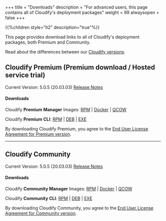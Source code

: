 +++
title = "Downloads"
description = "For advanced users, this page contains all of Cloudify's deployment packages"
weight = 99
alwaysopen = false
+++

{{%children style="h2" description="true"%}}

This page provides download links to all of Cloudify's deployment packages, both Premium and Community.

Read about the differences between our [Cloudify versions](https://cloudify.co/download).




## Cloudify Premium (Premium download / Hosted service trial)

Current Version: 5.0.5  (20.03.03)       [Release Notes](https://cloudify.co/cloudify-5-0-5-release-notes/)

#### Downloads

Cloudify **Premium Manager** Images:  [RPM](https://repository.cloudifysource.org/cloudify/latest/5.0.5/ga-release/cloudify-manager-install-5.0.5-ga.x86_64.rpm)	|	[Docker](https://repository.cloudifysource.org/cloudify/latest/5.0.5/ga-release/cloudify-docker-manager-5.0.5.tar)	|	[QCOW](https://repository.cloudifysource.org/cloudify/latest/5.0.5/ga-release/cloudify-manager-5.0.5ga.qcow2)


Cloudify **Premium CLI**: [RPM](https://repository.cloudifysource.org/cloudify/latest/5.0.5/ga-release/cloudify-cli-5.0.5.1~ga.el6.x86_64.rpm)	|	[DEB](https://repository.cloudifysource.org/cloudify/latest/5.0.5/ga-release/cloudify-cli_5.0.5.1~ga_amd64.deb)	|	[EXE](https://repository.cloudifysource.org/cloudify/latest/5.0.5/ga-release/cloudify-cli-5.0.5.1ga.exe)

By downloading Cloudify Premium, you agree to the [End User License Agreement for Premium version](https://cloudify.co/license).

---


## Cloudify Community

Current Version: 5.0.5  (20.03.03)       [Release Notes](https://cloudify.co/cloudify-5-0-5-release-notes/)

#### Downloads

Cloudify **Community Manager** Images:  [RPM](http://repository.cloudifysource.org/cloudify/20.03.03/release/cloudify-manager-install-20.03.03-community.x86_64.rpm)	|	[Docker](http://repository.cloudifysource.org/cloudify/20.03.03/build/cloudify-docker-manager-20.03.03.tar)	|	[QCOW](http://repository.cloudifysource.org/cloudify/20.03.03/build/cloudify-manager-community-20.03.18.qcow2)

Cloudify **Community CLI**: [RPM](http://repository.cloudifysource.org/cloudify/20.03.03/release/cloudify-cli-20.03.03~community.el6.x86_64.rpm)	|	[DEB](http://repository.cloudifysource.org/cloudify/20.03.03/release/cloudify-cli_20.03.03~community_amd64.deb)	|	[EXE](http://repository.cloudifysource.org/cloudify/20.03.03/release/cloudify-windows-cli_20.03.03-community.exe)

By downloading Cloudify Community, you agree to the [End User License Agreement for Community version](https://cloudify.co/license-community).


